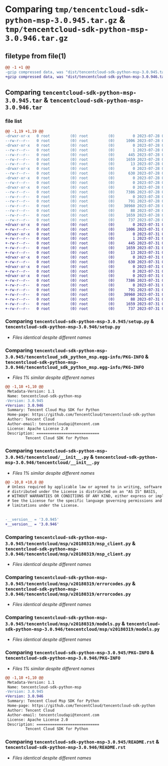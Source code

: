 # Comparing `tmp/tencentcloud-sdk-python-msp-3.0.945.tar.gz` & `tmp/tencentcloud-sdk-python-msp-3.0.946.tar.gz`

## filetype from file(1)

```diff
@@ -1 +1 @@
-gzip compressed data, was "dist/tencentcloud-sdk-python-msp-3.0.945.tar", last modified: Fri Jul 28 00:32:33 2023, max compression
+gzip compressed data, was "dist/tencentcloud-sdk-python-msp-3.0.946.tar", last modified: Mon Jul 31 00:32:43 2023, max compression
```

## Comparing `tencentcloud-sdk-python-msp-3.0.945.tar` & `tencentcloud-sdk-python-msp-3.0.946.tar`

### file list

```diff
@@ -1,19 +1,19 @@
-drwxr-xr-x   0 root         (0) root         (0)        0 2023-07-28 00:32:33.000000 tencentcloud-sdk-python-msp-3.0.945/
--rw-r--r--   0 root         (0) root         (0)     1006 2023-07-28 00:32:33.000000 tencentcloud-sdk-python-msp-3.0.945/setup.py
-drwxr-xr-x   0 root         (0) root         (0)        0 2023-07-28 00:32:33.000000 tencentcloud-sdk-python-msp-3.0.945/tencentcloud_sdk_python_msp.egg-info/
--rw-r--r--   0 root         (0) root         (0)        1 2023-07-28 00:32:33.000000 tencentcloud-sdk-python-msp-3.0.945/tencentcloud_sdk_python_msp.egg-info/dependency_links.txt
--rw-r--r--   0 root         (0) root         (0)      445 2023-07-28 00:32:33.000000 tencentcloud-sdk-python-msp-3.0.945/tencentcloud_sdk_python_msp.egg-info/SOURCES.txt
--rw-r--r--   0 root         (0) root         (0)     1659 2023-07-28 00:32:33.000000 tencentcloud-sdk-python-msp-3.0.945/tencentcloud_sdk_python_msp.egg-info/PKG-INFO
--rw-r--r--   0 root         (0) root         (0)       13 2023-07-28 00:32:33.000000 tencentcloud-sdk-python-msp-3.0.945/tencentcloud_sdk_python_msp.egg-info/top_level.txt
-drwxr-xr-x   0 root         (0) root         (0)        0 2023-07-28 00:32:33.000000 tencentcloud-sdk-python-msp-3.0.945/tencentcloud/
--rw-r--r--   0 root         (0) root         (0)      630 2023-07-28 00:32:33.000000 tencentcloud-sdk-python-msp-3.0.945/tencentcloud/__init__.py
-drwxr-xr-x   0 root         (0) root         (0)        0 2023-07-28 00:32:33.000000 tencentcloud-sdk-python-msp-3.0.945/tencentcloud/msp/
--rw-r--r--   0 root         (0) root         (0)        0 2023-07-28 00:32:33.000000 tencentcloud-sdk-python-msp-3.0.945/tencentcloud/msp/__init__.py
-drwxr-xr-x   0 root         (0) root         (0)        0 2023-07-28 00:32:33.000000 tencentcloud-sdk-python-msp-3.0.945/tencentcloud/msp/v20180319/
--rw-r--r--   0 root         (0) root         (0)     7386 2023-07-28 00:32:33.000000 tencentcloud-sdk-python-msp-3.0.945/tencentcloud/msp/v20180319/msp_client.py
--rw-r--r--   0 root         (0) root         (0)        0 2023-07-28 00:32:33.000000 tencentcloud-sdk-python-msp-3.0.945/tencentcloud/msp/v20180319/__init__.py
--rw-r--r--   0 root         (0) root         (0)      791 2023-07-28 00:32:33.000000 tencentcloud-sdk-python-msp-3.0.945/tencentcloud/msp/v20180319/errorcodes.py
--rw-r--r--   0 root         (0) root         (0)    30960 2023-07-28 00:32:33.000000 tencentcloud-sdk-python-msp-3.0.945/tencentcloud/msp/v20180319/models.py
--rw-r--r--   0 root         (0) root         (0)       88 2023-07-28 00:32:33.000000 tencentcloud-sdk-python-msp-3.0.945/setup.cfg
--rw-r--r--   0 root         (0) root         (0)     1659 2023-07-28 00:32:33.000000 tencentcloud-sdk-python-msp-3.0.945/PKG-INFO
--rw-r--r--   0 root         (0) root         (0)      737 2023-07-28 00:32:33.000000 tencentcloud-sdk-python-msp-3.0.945/README.rst
+drwxr-xr-x   0 root         (0) root         (0)        0 2023-07-31 00:32:43.000000 tencentcloud-sdk-python-msp-3.0.946/
+-rw-r--r--   0 root         (0) root         (0)     1006 2023-07-31 00:32:43.000000 tencentcloud-sdk-python-msp-3.0.946/setup.py
+drwxr-xr-x   0 root         (0) root         (0)        0 2023-07-31 00:32:43.000000 tencentcloud-sdk-python-msp-3.0.946/tencentcloud_sdk_python_msp.egg-info/
+-rw-r--r--   0 root         (0) root         (0)        1 2023-07-31 00:32:43.000000 tencentcloud-sdk-python-msp-3.0.946/tencentcloud_sdk_python_msp.egg-info/dependency_links.txt
+-rw-r--r--   0 root         (0) root         (0)      445 2023-07-31 00:32:43.000000 tencentcloud-sdk-python-msp-3.0.946/tencentcloud_sdk_python_msp.egg-info/SOURCES.txt
+-rw-r--r--   0 root         (0) root         (0)     1659 2023-07-31 00:32:43.000000 tencentcloud-sdk-python-msp-3.0.946/tencentcloud_sdk_python_msp.egg-info/PKG-INFO
+-rw-r--r--   0 root         (0) root         (0)       13 2023-07-31 00:32:43.000000 tencentcloud-sdk-python-msp-3.0.946/tencentcloud_sdk_python_msp.egg-info/top_level.txt
+drwxr-xr-x   0 root         (0) root         (0)        0 2023-07-31 00:32:43.000000 tencentcloud-sdk-python-msp-3.0.946/tencentcloud/
+-rw-r--r--   0 root         (0) root         (0)      630 2023-07-31 00:32:43.000000 tencentcloud-sdk-python-msp-3.0.946/tencentcloud/__init__.py
+drwxr-xr-x   0 root         (0) root         (0)        0 2023-07-31 00:32:43.000000 tencentcloud-sdk-python-msp-3.0.946/tencentcloud/msp/
+-rw-r--r--   0 root         (0) root         (0)        0 2023-07-31 00:32:43.000000 tencentcloud-sdk-python-msp-3.0.946/tencentcloud/msp/__init__.py
+drwxr-xr-x   0 root         (0) root         (0)        0 2023-07-31 00:32:43.000000 tencentcloud-sdk-python-msp-3.0.946/tencentcloud/msp/v20180319/
+-rw-r--r--   0 root         (0) root         (0)     7386 2023-07-31 00:32:43.000000 tencentcloud-sdk-python-msp-3.0.946/tencentcloud/msp/v20180319/msp_client.py
+-rw-r--r--   0 root         (0) root         (0)        0 2023-07-31 00:32:43.000000 tencentcloud-sdk-python-msp-3.0.946/tencentcloud/msp/v20180319/__init__.py
+-rw-r--r--   0 root         (0) root         (0)      791 2023-07-31 00:32:43.000000 tencentcloud-sdk-python-msp-3.0.946/tencentcloud/msp/v20180319/errorcodes.py
+-rw-r--r--   0 root         (0) root         (0)    30960 2023-07-31 00:32:43.000000 tencentcloud-sdk-python-msp-3.0.946/tencentcloud/msp/v20180319/models.py
+-rw-r--r--   0 root         (0) root         (0)       88 2023-07-31 00:32:43.000000 tencentcloud-sdk-python-msp-3.0.946/setup.cfg
+-rw-r--r--   0 root         (0) root         (0)     1659 2023-07-31 00:32:43.000000 tencentcloud-sdk-python-msp-3.0.946/PKG-INFO
+-rw-r--r--   0 root         (0) root         (0)      737 2023-07-31 00:32:43.000000 tencentcloud-sdk-python-msp-3.0.946/README.rst
```

### Comparing `tencentcloud-sdk-python-msp-3.0.945/setup.py` & `tencentcloud-sdk-python-msp-3.0.946/setup.py`

 * *Files identical despite different names*

### Comparing `tencentcloud-sdk-python-msp-3.0.945/tencentcloud_sdk_python_msp.egg-info/PKG-INFO` & `tencentcloud-sdk-python-msp-3.0.946/tencentcloud_sdk_python_msp.egg-info/PKG-INFO`

 * *Files 1% similar despite different names*

```diff
@@ -1,10 +1,10 @@
 Metadata-Version: 1.1
 Name: tencentcloud-sdk-python-msp
-Version: 3.0.945
+Version: 3.0.946
 Summary: Tencent Cloud Msp SDK for Python
 Home-page: https://github.com/TencentCloud/tencentcloud-sdk-python
 Author: Tencent Cloud
 Author-email: tencentcloudapi@tencent.com
 License: Apache License 2.0
 Description: ============================
         Tencent Cloud SDK for Python
```

### Comparing `tencentcloud-sdk-python-msp-3.0.945/tencentcloud/__init__.py` & `tencentcloud-sdk-python-msp-3.0.946/tencentcloud/__init__.py`

 * *Files 1% similar despite different names*

```diff
@@ -10,8 +10,8 @@
 # Unless required by applicable law or agreed to in writing, software
 # distributed under the License is distributed on an "AS IS" BASIS,
 # WITHOUT WARRANTIES OR CONDITIONS OF ANY KIND, either express or implied.
 # See the License for the specific language governing permissions and
 # limitations under the License.
 
 
-__version__ = '3.0.945'
+__version__ = '3.0.946'
```

### Comparing `tencentcloud-sdk-python-msp-3.0.945/tencentcloud/msp/v20180319/msp_client.py` & `tencentcloud-sdk-python-msp-3.0.946/tencentcloud/msp/v20180319/msp_client.py`

 * *Files identical despite different names*

### Comparing `tencentcloud-sdk-python-msp-3.0.945/tencentcloud/msp/v20180319/errorcodes.py` & `tencentcloud-sdk-python-msp-3.0.946/tencentcloud/msp/v20180319/errorcodes.py`

 * *Files identical despite different names*

### Comparing `tencentcloud-sdk-python-msp-3.0.945/tencentcloud/msp/v20180319/models.py` & `tencentcloud-sdk-python-msp-3.0.946/tencentcloud/msp/v20180319/models.py`

 * *Files identical despite different names*

### Comparing `tencentcloud-sdk-python-msp-3.0.945/PKG-INFO` & `tencentcloud-sdk-python-msp-3.0.946/PKG-INFO`

 * *Files 1% similar despite different names*

```diff
@@ -1,10 +1,10 @@
 Metadata-Version: 1.1
 Name: tencentcloud-sdk-python-msp
-Version: 3.0.945
+Version: 3.0.946
 Summary: Tencent Cloud Msp SDK for Python
 Home-page: https://github.com/TencentCloud/tencentcloud-sdk-python
 Author: Tencent Cloud
 Author-email: tencentcloudapi@tencent.com
 License: Apache License 2.0
 Description: ============================
         Tencent Cloud SDK for Python
```

### Comparing `tencentcloud-sdk-python-msp-3.0.945/README.rst` & `tencentcloud-sdk-python-msp-3.0.946/README.rst`

 * *Files identical despite different names*

